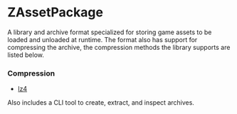 ZAssetPackage
================

A library and archive format specialized for storing game assets to be loaded and unloaded at runtime.
The format also has support for compressing the archive, the compression methods the library supports are listed below.

### Compression
* [lz4](https://github.com/lz4/lz4)

Also includes a CLI tool to create, extract, and inspect archives.
